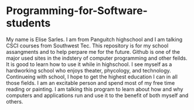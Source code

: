 # Programming-for-Software-students
My name is Elise Sarles. I am from Panguitch highschool and I am talking CSCI courses from Southwest Tec. 
This repository is for my school assangments and to help perpare me for the future. Github is one of the major used sites in the indstery of computer programming and other feilds. It is good to learn how to use it while in highschool. 
I see myself as a hardworking school who enjoys theater, phycology, and technology. Continueing with school, I hope to get the highest education I can in all those fields. I am an excitable person and spend most of my free time reading or painting. 
I am talking this program to learn about how and why computers and applications run and use it to the benefit of both myself and others. 
